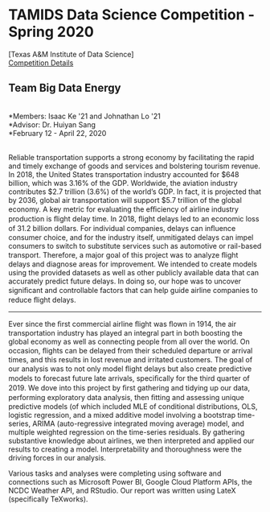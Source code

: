 
 # **TAMIDS Data Science Competition - Spring 2020** <br/>
[Texas A&M Institute of Data Science] <br/>
[Competition Details](https://tamids.tamu.edu/2020/02/10/2020-data-science-competition-call/)<br/>
## Team Big Data Energy <br/>
<br/>
*Members: Isaac Ke '21 and Johnathan Lo '21<br/>
*Advisor: Dr. Huiyan Sang<br/>
*February 12 - April 22, 2020<br/>
<br/>

  Reliable transportation supports a strong economy by facilitating the rapid and timely exchange of goods and services and bolstering tourism revenue. In 2018, the United States transportation industry accounted for $648 billion, which was 3.16% of the GDP. Worldwide, the aviation industry contributes $2.7 trillion (3.6%) of the world’s GDP. In fact, it is projected that by 2036, global air transportation will support $5.7 trillion of the global economy. A key metric for evaluating the eﬃciency of airline industry production is ﬂight delay time. In 2018, ﬂight delays led to an economic loss of 31.2 billion dollars. For individual companies, delays can inﬂuence consumer choice, and for the industry itself, unmitigated delays can impel consumers to switch to substitute services such as automotive or rail-based transport. Therefore, a major goal of this project was to analyze ﬂight delays and diagnose areas for improvement. We intended to create models using the provided datasets as well as other publicly available data that can accurately predict future delays. In doing so, our hope was to uncover signiﬁcant and controllable factors that can help guide airline companies to reduce ﬂight delays.
  
***

  Ever since the ﬁrst commercial airline ﬂight was ﬂown in 1914, the air transportation industry has played an integral part in both boosting the global economy as well as connecting people from all over the world. On occasion, ﬂights can be delayed from their scheduled departure or arrival times, and this results in lost revenue and irritated customers. The goal of our analysis was to not only model ﬂight delays but also create predictive models to forecast future late arrivals, speciﬁcally for the third quarter of 2019. We dove into this project by ﬁrst gathering and tidying up our data, performing exploratory data analysis, then ﬁtting and assessing unique predictive models (of which included MLE of conditional distributions, OLS, logistic regression, and a mixed additive model involving a bootstrap time-series, ARIMA (auto-regressive integrated moving average) model, and multiple weighted regression on the time-series residuals. By gathering substantive knowledge about airlines, we then interpreted and applied our results to creating a model. Interpretability and thoroughness were the driving forces in our analysis. <br/>
  
 Various tasks and analyses were completing using software and connections such as Microsoft Power BI, Google Cloud Platform APIs, the NCDC Weather API, and RStudio. Our report was written using LateX (specifically TeXworks). 


